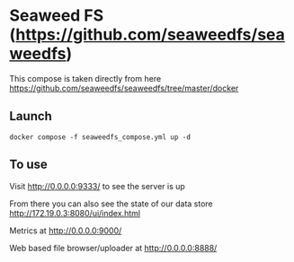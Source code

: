 # Seaweed FS (https://github.com/seaweedfs/seaweedfs)
This compose is taken directly from here https://github.com/seaweedfs/seaweedfs/tree/master/docker

## Launch 
`docker compose -f seaweedfs_compose.yml up -d`

## To use
Visit http://0.0.0.0:9333/ to see the server is up

From there you can also see the state of our data store http://172.19.0.3:8080/ui/index.html

Metrics at http://0.0.0.0:9000/

Web based file browser/uploader at http://0.0.0.0:8888/

